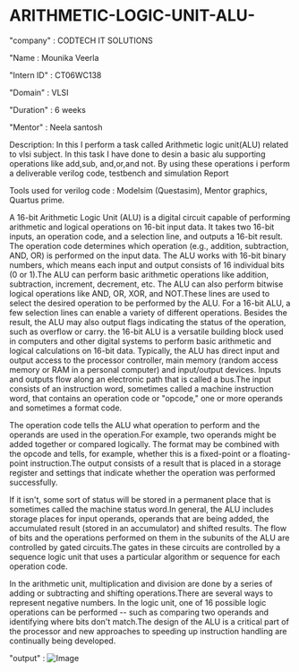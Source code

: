 # ARITHMETIC-LOGIC-UNIT-ALU-
"company" : CODTECH IT SOLUTIONS

"Name : Mounika Veerla

"Intern ID" : CT06WC138

"Domain" : VLSI

"Duration" : 6 weeks

"Mentor" : Neela santosh

Description:  In this I perform a task called Arithmetic logic unit(ALU) related to vlsi subject. In this task I have done to desin a basic alu supporting operations like add,sub, and,or,and not. By using these operations i perform a deliverable verilog code, testbench and simulation Report

Tools used for verilog code : Modelsim (Questasim), Mentor graphics, Quartus prime.

A 16-bit Arithmetic Logic Unit (ALU) is a digital circuit capable of performing arithmetic and logical operations on 16-bit input data. It takes two 16-bit inputs, an operation code, and a selection line, and outputs a 16-bit result. The operation code determines which operation (e.g., addition, subtraction, AND, OR) is performed on the input data. The ALU works with 16-bit binary numbers, which means each input and output consists of 16 individual bits (0 or 1).The ALU can perform basic arithmetic operations like addition, subtraction, increment, decrement, etc. The ALU can also perform bitwise logical operations like AND, OR, XOR, and NOT.These lines are used to select the desired operation to be performed by the ALU. For a 16-bit ALU, a few selection lines can enable a variety of different operations. Besides the result, the ALU may also output flags indicating the status of the operation, such as overflow or carry. the 16-bit ALU is a versatile building block used in computers and other digital systems to perform basic arithmetic and logical calculations on 16-bit data. Typically, the ALU has direct input and output access to the processor controller, main memory (random access memory or RAM in a personal computer) and input/output devices. Inputs and outputs flow along an electronic path that is called a bus.The input consists of an instruction word, sometimes called a machine instruction word, that contains an operation code or "opcode," one or more operands and sometimes a format code.

The operation code tells the ALU what operation to perform and the operands are used in the operation.For example, two operands might be added together or compared logically. The format may be combined with the opcode and tells, for example, whether this is a fixed-point or a floating-point instruction.The output consists of a result that is placed in a storage register and settings that indicate whether the operation was performed successfully.

If it isn't, some sort of status will be stored in a permanent place that is sometimes called the machine status word.In general, the ALU includes storage places for input operands, operands that are being added, the accumulated result (stored in an accumulator) and shifted results. The flow of bits and the operations performed on them in the subunits of the ALU are controlled by gated circuits.The gates in these circuits are controlled by a sequence logic unit that uses a particular algorithm or sequence for each operation code.


In the arithmetic unit, multiplication and division are done by a series of adding or subtracting and shifting operations.There are several ways to represent negative numbers. In the logic unit, one of 16 possible logic operations can be performed -- such as comparing two operands and identifying where bits don't match.The design of the ALU is a critical part of the processor and new approaches to speeding up instruction handling are continually being developed.

"output" :
![Image](https://github.com/user-attachments/assets/aa0a32bc-ec6f-443f-8aef-cfa33cbfe294)

